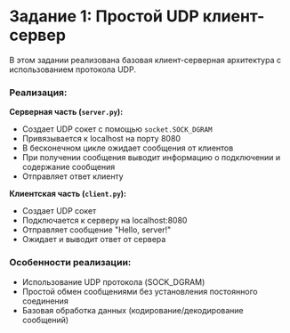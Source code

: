 # Задание 1: Простой UDP клиент-сервер

В этом задании реализована базовая клиент-серверная архитектура с использованием протокола UDP.

### Реализация:

**Серверная часть (`server.py`):**

- Создает UDP сокет с помощью `socket.SOCK_DGRAM`
- Привязывается к localhost на порту 8080
- В бесконечном цикле ожидает сообщения от клиентов
- При получении сообщения выводит информацию о подключении и содержание сообщения
- Отправляет ответ клиенту

**Клиентская часть (`client.py`):**

- Создает UDP сокет
- Подключается к серверу на localhost:8080
- Отправляет сообщение "Hello, server!"
- Ожидает и выводит ответ от сервера

### Особенности реализации:

- Использование UDP протокола (SOCK_DGRAM)
- Простой обмен сообщениями без установления постоянного соединения
- Базовая обработка данных (кодирование/декодирование сообщений)
